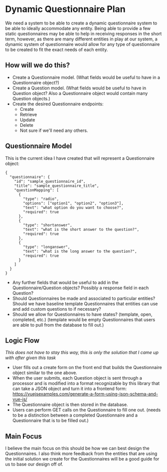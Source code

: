 # Dynamic Questionnaire Plan
We need a system to be able to create a dynamic questionnaire system to be able to ideally accommodate any entity. Being able to provide a few static questionnaires may be able to help in receiving responses in the short term, however, as there are many different entities in play at our system, a dynamic system of questionnaire would allow for any type of questionnaire to be created to fit the exact needs of each entity.

## How will we do this?
- Create a Questionnaire model. (What fields would be useful to have in a Questionnaire object?)
- Create a Question model. (What fields would be useful to have in Question object? Also a Questionnaire object would contain many Question objects.)
- Create the desired Questionnaire endpoints:
    - Create
    - Retrieve
    - Update
    - Delete
    - Not sure if we'll need any others.

## Questionnaire Model
This is the current idea I have created that will represent a Questionnaire object:
```
{
  "questionnaire": {
    "id": "sample_questionnaire_id",
    "title": "sample_questionnaire_title",
    "questionMapping": [
      {
        "type": "radio",
        "options": ["option1", "option2", "option3"],
        "text": "what option do you want to choose?",
        "required": true
      },
      {
        "type": "shortanswer",
        "text": "what is the short answer to the question?",
        "required": true
      },
      {
        "type": "longanswer",
        "text": "what is the long answer to the question?",
        "required": true
      }
    ]
  }
}
```
- Any further fields that would be useful to add in the Questionnaire/Question objects? Possibly a response field in each Question?
- Should Questionnaires be made and associated to particular entities? Should we have baseline template Questionnaires that entities can use and add custom questions to if necessary?
- Should we allow for Questionnaires to have states? (template, open, completed, etc.) (template would be empty Questionnaires that users are able to pull from the database to fill out.)

## Logic Flow
*This does not have to stay this way, this is only the solution that I came up with after given this task*
- User fills out a create form on the front end that builds the Questionnaire object similar to the one above.
- When the user submits, each Question object is sent through a processor and is modified into a format recognizable by this library that can take a JSON object and 
turn it into a frontend form: https://vuejsexamples.com/generate-a-form-using-json-schema-and-vue-js/
- The Questionnaire object is then stored in the database.
- Users can perform GET calls on the Questionnaire to fill one out. (needs to be a distinction between a completed Questionnaire and a Questionnaire that is to be filled out.)

## Main Focus
I believe the main focus on this should be how we can best design the Questionnaires. I also think more feedback from the entities that are using the initial solution we create for the Questionnaires will be a good guide for us to base our design off of.


    